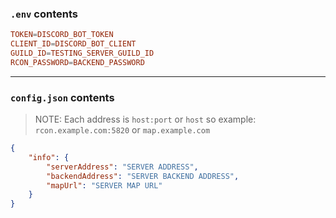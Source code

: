 ### `.env` contents
```toml
TOKEN=DISCORD_BOT_TOKEN
CLIENT_ID=DISCORD_BOT_CLIENT
GUILD_ID=TESTING_SERVER_GUILD_ID
RCON_PASSWORD=BACKEND_PASSWORD
```

---

### `config.json` contents

> NOTE: Each address is `host:port` or `host` so example: `rcon.example.com:5820` or `map.example.com`

```json
{
    "info": {
        "serverAddress": "SERVER ADDRESS",
        "backendAddress": "SERVER BACKEND ADDRESS",
        "mapUrl": "SERVER MAP URL"
    }
}
```